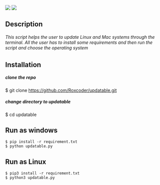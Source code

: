 <p align=center>

<a target="_blank" href="https://www.python.org/downloads/" title="Python version"><img src="https://img.shields.io/badge/python-%3E=_3.6-green.svg"></a>
<a target="_blank" href="https://twitter.com/saudalminqah" title="My profile on twitter"><img src="https://img.shields.io/twitter/url/http/shields.io.svg?style=social"></a>

</p>

## Description
###### This script helps the user to update Linux and Mac systems through the terminal. All the user has to install some requirements and then run the script and choose the operating system

## Installation 

##### clone the repo
$ git clone https://github.com/Roxcoder/updatable.git

##### change directory to updatable
$ cd updatable

## Run as windows

```
$ pip install -r requirement.txt
$ python updatable.py
```
## Run as Linux

```
$ pip3 install -r requirement.txt
$ python3 updatable.py
```